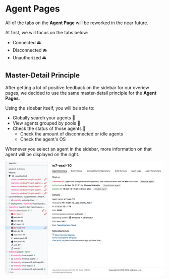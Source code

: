 # Agent Pages
All of the tabs on the __Agent Page__ will be reworked in the near future. 

At first, we will focus on the tabs below: 
* Connected :oncoming_automobile:
* Disconnected :oncoming_automobile:
* Unauthorized :oncoming_automobile:

## Master-Detail Principle 
After getting a lot of positive feedback on the sidebar for our overiew pages, 
we decided to use the same master-detail principle for the __Agent Pages__.

Using the sidebar itself, you will be able to:
* Globally search your agents :checkered_flag:
* View agents grouped by pools :checkered_flag: 
* Check the status of those agents :checkered_flag: 
    * Check the amount of disconnected or idle agents 
    * Check the agent's OS

Whenever you select an agent in the sidebar, more information on that agent will 
be displayed on the right. 

<img src="Images/agents_page.png">
